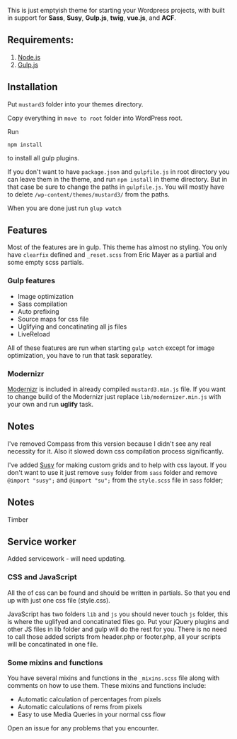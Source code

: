 This is just emptyish theme for starting your Wordpress projects, with
built in support for **Sass**, **Susy**, **Gulp.js**, **twig**, **vue.js**, and **ACF**.

## Requirements:

1. [Node.js](https://nodejs.org/)
2. [Gulp.js](http://gulpjs.com/)

## Installation

Put `mustard3` folder into your themes directory.

Copy everything in `move to root` folder into WordPress root.

Run

```shell
npm install
```

to install all gulp plugins.

If you don't want to have `package.json` and `gulpfile.js` in root directory you can leave them in the theme, and run `npm install` in theme directory. But in that case be sure to change the paths in `gulpfile.js`. You will mostly have to delete `/wp-content/themes/mustard3/` from the paths.

When you are done just run `glup watch`

## Features

Most of the features are in gulp. This theme has almost no styling. You only have `clearfix` defined and `_reset.scss` from Eric Mayer as a partial and some empty scss partials.

### Gulp features

* Image optimization
* Sass compilation
* Auto prefixing
* Source maps for css file
* Uglifying and concatinating all js files
* LiveReload

All of these features are run when starting `gulp watch` except for image optimization, you have to run that task separatley.

### Modernizr

[Modernizr](https://modernizr.com/) is included in already compiled `mustard3.min.js` file. If you want to change build of the Modernizr just replace `lib/modernizer.min.js` with your own and run **uglify** task.

## Notes

I've removed Compass from this version because I didn't see any real necessity for it. Also it slowed down css compilation process significantly.

I've added [Susy](http://susy.oddbird.net/) for making custom grids and to help with css layout. If you don't want to use it just remove `susy` folder from `sass` folder and remove `@import "susy";` and `@import "su";` from the `style.scss` file in `sass` folder;

## Notes
Timber

## Service worker
Added servicework - will need updating.

### CSS and JavaScript

All the of css can be found and should be written in partials. So that you end up with just one css file (style.css).

JavaScript has two folders `lib` and `js` you should never touch `js` folder, this is where the uglifyed and concatinated files go. Put your jQuery plugins and other JS files in lib folder and gulp will do the rest for you. There is no need to call those added scripts from header.php or footer.php, all your scripts will be concatinated in one file.

### Some mixins and functions

You have several mixins and functions in the `_mixins.scss` file along with comments on how to use them. These mixins and functions include:

* Automatic calculation of percentages from pixels
* Automatic calculations of rems from pixels
* Easy to use Media Queries in your normal css flow

Open an issue for any problems that you encounter.
